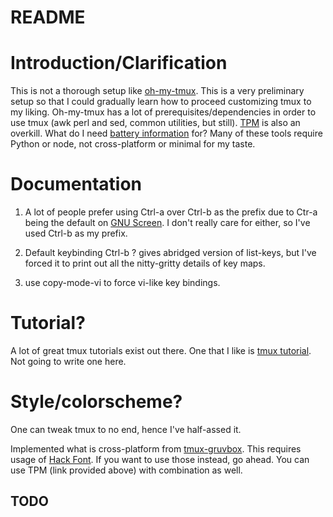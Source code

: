 # README

# Introduction/Clarification

This is not a thorough setup like
[oh-my-tmux](https://github.com/gpakosz/.tmux). This is a very
preliminary setup so that I could gradually learn how to proceed
customizing tmux to my liking. Oh-my-tmux has a lot of
prerequisites/dependencies in order to use tmux (awk perl and sed,
common utilities, but still). [TPM](https://github.com/tmux-plugins/tpm)
is also an overkill. What do I need [battery
information](https://github.com/tmux-plugins/list) for? Many of these
tools require Python or node, not cross-platform or minimal for my
taste.

# Documentation

1. A lot of people prefer using Ctrl-a over Ctrl-b as the prefix due to
   Ctr-a being the default on [GNU
   Screen](https://www.gnu.org/software/screen/). I don't really care
   for either, so I've used Ctrl-b as my prefix.

2. Default keybinding Ctrl-b ? gives abridged version of list-keys, but
   I've forced it to print out all the nitty-gritty details of key maps.

3. use copy-mode-vi to force vi-like key bindings.



# Tutorial?

A lot of great tmux tutorials exist out there. One that I like is [tmux
tutorial](https://protechnotes.com/comprehensive-tmux-tutorial-for-beginners-with-a-cheat-sheet/).
Not going to write one here.

# Style/colorscheme?

One can tweak tmux to no end, hence I've half-assed it. 

Implemented what is cross-platform from
[tmux-gruvbox](https://github.com/egel/tmux-gruvbox/blob/main/tmux-gruvbox-dark.conf).
This requires usage of [Hack
Font](https://github.com/source-foundry/Hack). If you want to use those
instead, go ahead. You can use TPM (link provided above) with
combination as well.

## TODO

